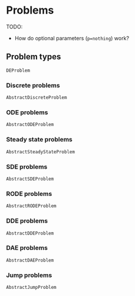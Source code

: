 # Problems


TODO:
* How do optional parameters (`p=nothing`) work?


## Problem types

```@docs
DEProblem
```

### Discrete problems

```@docs
AbstractDiscreteProblem
```

### ODE problems

```@docs
AbstractODEProblem
```

### Steady state problems

```@docs
AbstractSteadyStateProblem
```

### SDE problems

```@docs
AbstractSDEProblem
```

### RODE problems

```@docs
AbstractRODEProblem
```

### DDE problems

```@docs
AbstractDDEProblem
```

### DAE problems

```@docs
AbstractDAEProblem
```

### Jump problems

```@docs
AbstractJumpProblem
```
